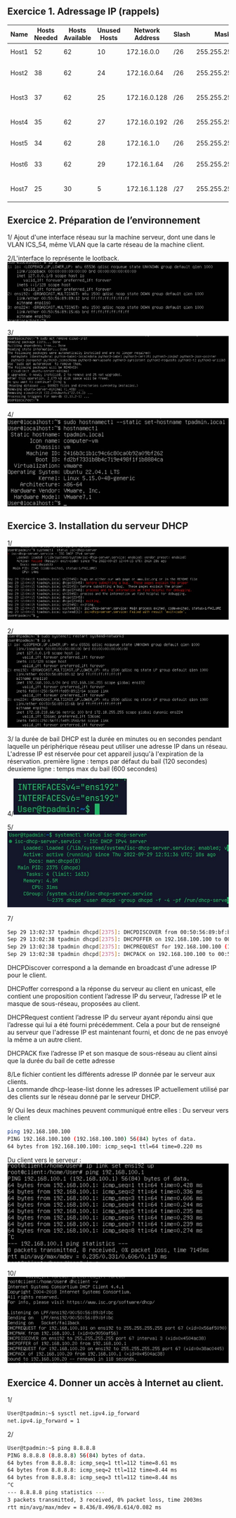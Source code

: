 ## Exercice 1. Adressage IP (rappels)
| Name  | Hosts Needed | Hosts Available | Unused Hosts | Network Address | Slash | Mask            | Usable Range                | Broadcast    |
|-------|--------------|-----------------|--------------|-----------------|-------|-----------------|-----------------------------|--------------|
| Host1 | 52           | 62              | 10           | 172.16.0.0      | /26   | 255.255.255.192 | 172.16.0.1 - 172.16.0.62    | 172.16.0.63  |
| Host2 | 38           | 62              | 24           | 172.16.0.64     | /26   | 255.255.255.192 | 172.16.0.65 - 172.16.0.126  | 172.16.0.127 |
| Host3 | 37           | 62              | 25           | 172.16.0.128    | /26   | 255.255.255.192 | 172.16.0.129 - 172.16.0.190 | 172.16.0.191 |
| Host4 | 35           | 62              | 27           | 172.16.0.192    | /26   | 255.255.255.192 | 172.16.0.193 - 172.16.0.254 | 172.16.0.255 |
| Host5 | 34           | 62              | 28           | 172.16.1.0      | /26   | 255.255.255.192 | 172.16.1.1 - 172.16.1.62    | 172.16.1.63  |
| Host6 | 33           | 62              | 29           | 172.16.1.64     | /26   | 255.255.255.192 | 172.16.1.65 - 172.16.1.126  | 172.16.1.127 |
| Host7 | 25           | 30              | 5            | 172.16.1.128    | /27   | 255.255.255.224 | 172.16.1.129 - 172.16.1.158 | 172.16.1.159 |

## Exercice 2. Préparation de l’environnement
1/ Ajout d'une interface réseau sur la machine serveur, dont une dans le VLAN ICS_54, même VLAN que la carte réseau de la machine client.  

2/L'interface lo représente le lootback.
![lo](Capture%20d’écran%202022-09-29%20134334.jpg)

3/![désinstall](Capture%20d’écran%202022-09-29%20134609.jpg)

4/![hostname](Capture%20d’écran%202022-09-29%20135249.jpg)


## Exercice 3. Installation du serveur DHCP
1/ ![isc](Capture%20d’écran%202022-09-29%20140649.jpg)

2/ ![ipfixe](Capture%20d’écran%202022-09-29%20143723.jpg)

3/
la durée de bail DHCP est la durée en minutes ou en secondes pendant laquelle un périphérique réseau peut utiliser une adresse IP dans un réseau. L'adresse IP est réservée pour cet appareil jusqu'à l'expiration de la réservation.
première ligne : temps par défaut du bail (120 secondes)
deuxieme ligne : temps max du bail (600 secondes)

4/![écoute](Capture%20d’écran%202022-09-29%20145023.jpg)

5/![service](Capture%20d’écran%202022-09-29%20145157.jpg)

7/
```bash
Sep 29 13:02:37 tpadmin dhcpd[2375]: DHCPDISCOVER from 00:50:56:89:bf:bc via ens192
Sep 29 13:02:38 tpadmin dhcpd[2375]: DHCPOFFER on 192.168.100.100 to 00:50:56:89:bf:bc via ens192
Sep 29 13:02:38 tpadmin dhcpd[2375]: DHCPREQUEST for 192.168.100.100 (192.168.100.1) from 00:50:56:89:bf:bc via ens192
Sep 29 13:02:38 tpadmin dhcpd[2375]: DHCPACK on 192.168.100.100 to 00:50:56:89:bf:bc via ens192
```
DHCPDiscover correspond a la demande en broadcast d'une adresse IP pour le client.  

DHCPoffer correspond a la réponse du serveur au client en unicast,  elle contient une proposition contient l’adresse IP du serveur, l’adresse IP et le masque de sous-réseau, proposées au client.  

DHCPRequest contient l’adresse IP du serveur ayant répondu ainsi que l’adresse qui lui a été fourni précédemment. Cela a pour but de renseigné au serveur que l'adresse IP est maintenant fourni, et donc de ne pas envoyé la même a un autre client.  

DHCPACK fixe l’adresse IP et son masque de sous-réseau au client ainsi que la durée du bail de cette adresse

8/Le fichier contient les différents adresse IP donnée par le serveur aux clients.  
La commande dhcp-lease-list donne les adresses IP actuellement utilisé par des clients sur le réseau donné par le serveur DHCP.

9/ Oui les deux machines peuvent communiqué entre elles :
Du serveur vers le client
```bash
ping 192.168.100.100
PING 192.168.100.100 (192.168.100.100) 56(84) bytes of data.
64 bytes from 192.168.100.100: icmp_seq=1 ttl=64 time=0.220 ms
```

Du client vers le serveur :
![ping](Capture%20d’écran%202022-09-29%20151714.jpg)

10/![](Capture%20d’écran%202022-09-29%20152150.jpg)

## Exercice 4. Donner un accès à Internet au client.

1/
```bash
User@tpadmin:~$ sysctl net.ipv4.ip_forward
net.ipv4.ip_forward = 1
```

2/ 
```bash
User@tpadmin:~$ ping 8.8.8.8
PING 8.8.8.8 (8.8.8.8) 56(84) bytes of data.
64 bytes from 8.8.8.8: icmp_seq=1 ttl=112 time=8.61 ms
64 bytes from 8.8.8.8: icmp_seq=2 ttl=112 time=8.44 ms
64 bytes from 8.8.8.8: icmp_seq=3 ttl=112 time=8.44 ms
^C
--- 8.8.8.8 ping statistics ---
3 packets transmitted, 3 received, 0% packet loss, time 2003ms
rtt min/avg/max/mdev = 8.436/8.496/8.614/0.082 ms
```